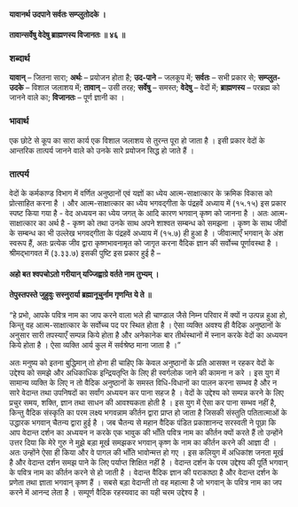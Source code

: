 #### यावानर्थ उदपाने सर्वतः सम्प्लुतोदके ।
#### तावान्सर्वेषु वेदेषु ब्राह्मणस्य विजानतः ॥ ४६ ॥

### शब्दार्थ

**यावान्** – जितना सारा; **अर्थः** – प्रयोजन होता है; **उद-पाने** – जलकूप में; **सर्वतः** – सभी प्रकार से; **सम्प्लुत-उदके** – विशाल जलाशय में; **तावान्** – उसी तरह; **सर्वेषु** – समस्त; **वेदेषु** – वेदों में; **ब्राह्मणस्य** – परब्रह्म को जानने वाले का; **विजानतः** – पूर्ण ज्ञानी का ।

### भावार्थ

एक छोटे से कूप का सारा कार्य एक विशाल जलाशय से तुरन्त पूरा हो जाता है । इसी प्रकार वेदों के आन्तरिक तात्पर्य जानने वाले को उनके सारे प्रयोजन सिद्ध हो जाते हैं ।

### तात्पर्य

वेदों के कर्मकाण्ड विभाग में वर्णित अनुष्ठानों एवं यज्ञों का ध्येय आत्म-साक्षात्कार के क्रमिक विकास को प्रोत्साहित करना है । और आत्म-साक्षात्कार का ध्येय भगवद्गीता के पंद्रहवें अध्याय में (१५.१५) इस प्रकार स्पष्ट किया गया है - वेद अध्ययन का ध्येय जगत् के आदि कारण भगवान् कृष्ण को जानना है । अतः आत्म-साक्षात्कार का अर्थ है - कृष्ण को तथा उनके साथ अपने शाश्वत सम्बन्ध को समझना । कृष्ण के साथ जीवों के सम्बन्ध का भी उल्लेख भगवद्गीता के पंद्रहवें अध्याय में (१५.७) ही हुआ है । जीवात्माएँ भगवान् के अंश स्वरूप हैं, अतः प्रत्येक जीव द्वारा कृष्णभावनामृत को जागृत करना वैदिक ज्ञान की सर्वोच्च पूर्णावस्था है । श्रीमद्भागवत में (३.३३.७) इसकी पुष्टि इस प्रकार हुई है –

#### अहो बत श्वपचोऽतो गरीयान् यज्जिह्वाग्रे वर्तते नाम तुभ्यम् ।
#### तेपुस्तपस्ते जुहुवुः सस्नुरार्या ब्रह्मानूचुर्नाम गृणन्ति ये ते ॥

“हे प्रभो, आपके पवित्र नाम का जाप करने वाला भले ही चाण्डाल जैसे निम्न परिवार में क्यों न उत्पन्न हुआ हो, किन्तु वह आत्म-साक्षात्कार के सर्वोच्च पद पर स्थित होता है । ऐसा व्यक्ति अवश्य ही वैदिक अनुष्ठानों के अनुसार सारी तपस्याएँ सम्पन्न किये होता है और अनेकानेक बार तीर्थस्थानों में स्नान करके वेदों का अध्ययन किये होता है । ऐसा व्यक्ति आर्य कुल में सर्वश्रेष्ठ माना जाता है ।”

अतः मनुष्य को इतना बुद्धिमान् तो होना ही चाहिए कि केवल अनुष्ठानों के प्रति आसक्त न रहकर वेदों के उद्देश्य को समझे और अधिकाधिक इन्द्रियतृप्ति के लिए ही स्वर्गलोक जाने की कामना न करे । इस युग में सामान्य व्यक्ति के लिए न तो वैदिक अनुष्ठानों के समस्त विधि-विधानों का पालन करना सम्भव है और न सारे वेदान्त तथा उपनिषदों का सर्वांग अध्ययन कर पाना सहज है । वेदों के उद्देश्य को सम्पन्न करने के लिए प्रचुर समय, शक्ति, ज्ञान तथा साधन की आवश्यकता होती है । इस युग में ऐसा कर पाना सम्भव नहीं है, किन्तु वैदिक संस्कृति का परम लक्ष्य भगवन्नाम कीर्तन द्वारा प्राप्त हो जाता है जिसकी संस्तुति पतितात्माओं के उद्धारक भगवान् चैतन्य द्वारा हुई है । जब चैतन्य से महान वैदिक पंडित प्रकाशानन्द सरस्वती ने पूछा कि आप वेदान्त दर्शन का अध्ययन न करके एक भावुक की भाँति पवित्र नाम का कीर्तन क्यों करते हैं तो उन्होंने उत्तर दिया कि मेरे गुरु ने मुझे बड़ा मूर्ख समझकर भगवान् कृष्ण के नाम का कीर्तन करने की आज्ञा दी । अतः उन्होंने ऐसा ही किया और वे पागल की भाँति भावोन्मत्त हो गए । इस कलियुग में अधिकांश जनता मूर्ख है और वेदान्त दर्शन समझ पाने के लिए पर्याप्त शिक्षित नहीं है । वेदान्त दर्शन के परम उद्देश्य की पूर्ति भगवान् के पवित्र नाम का कीर्तन करने से हो जाती है । वेदान्त वैदिक ज्ञान की पराकाष्ठा है और वेदान्त दर्शन के प्रणेता तथा ज्ञाता भगवान् कृष्ण हैं । सबसे बड़ा वेदान्ती तो वह महात्मा है जो भगवान् के पवित्र नाम का जप करने में आनन्द लेता है । सम्पूर्ण वैदिक रहस्यवाद का यही चरम उद्देश्य है ।